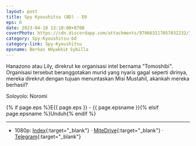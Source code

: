 ```yaml
---
layout: post
title: Spy Kyoushitsu (BD) - E6
eps: 6
date: 2023-04-18 13:10:00+0700
coverPhoto: https://cdn.discordapp.com/attachments/970663117057032232/1074022603565584455/mpv-shot0200.jpg
category: Spy-Kyoushitsu-bd
category-link: Spy-Kyoushitsu
epsname: Berkas 《Hyakki》 Sybilla
---
```


Hanazono atau Lily, direkrut ke organisasi intel bernama "Tomoshibi". Organisasi tersebut beranggotakan murid yang nyaris gagal seperti dirinya, mereka direkrut dengan tujuan menuntaskan Misi Mustahil, akankah mereka berhasil?

Soloyolo: Noromi

{% if page.eps %}E{{ page.eps }} - {{ page.epsname }}{% elsif page.epsname %}Unduh{% endif %}

---
- 1080p: [Index](https://bit.ly/3ogA4oF){:target="_blank"} &middot; [MiteDrive](https://mitedrive.my.id/view/c54ZuN){:target="_blank"} &middot; [Telegram](https://t.me/a1fansubweeklies/281){:target="_blank"}